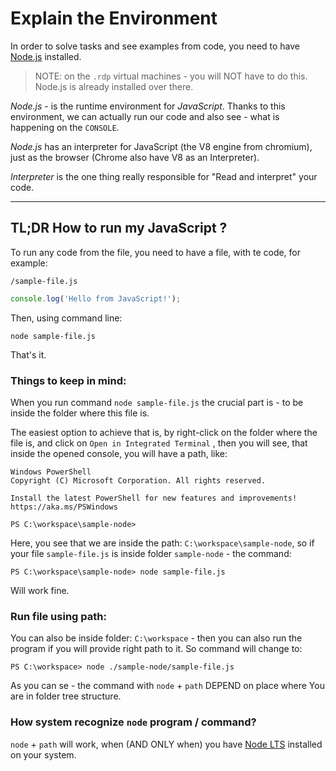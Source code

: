 # Explain the Environment

In order to solve tasks and see examples from code, you need to have [Node.js](https://nodejs.org/download) installed.

> NOTE: on the `.rdp` virtual machines - you will NOT have to do this. Node.js is already installed over there.

_Node.js_ - is the runtime environment for _JavaScript_. Thanks to this environment, we can actually run our code and also see - what is happening on the `CONSOLE`.

_Node.js_ has an interpreter for JavaScript (the V8 engine from chromium), just as the browser (Chrome also have V8 as an Interpreter).

_Interpreter_ is the one thing really responsible for "Read and interpret" your code.

--- 

## TL;DR How to run my JavaScript ?

To run any code from the file, you need to have a file, with te code, for example:

`/sample-file.js`

```javascript
console.log('Hello from JavaScript!');
```

Then, using command line:
```shell
node sample-file.js
```

That's it.

### Things to keep in mind:

When you run command `node sample-file.js` the crucial part is - to be inside the folder where this file is.

The easiest option to achieve that is, by right-click on the folder where the file is, and click on `Open in Integrated Terminal` , then you will see, that inside the opened console, you will have a path, like:

```shell
Windows PowerShell
Copyright (C) Microsoft Corporation. All rights reserved.

Install the latest PowerShell for new features and improvements! https://aka.ms/PSWindows

PS C:\workspace\sample-node> 
```

Here, you see that we are inside the path: `C:\workspace\sample-node`, so if your file `sample-file.js` is inside folder `sample-node` - the command:

```shell
PS C:\workspace\sample-node> node sample-file.js
```

Will work fine.

### Run file using path:

You can also be inside folder: `C:\workspace` - then you can also run the program if you will provide right path to it. So command will change to:

```shell
PS C:\workspace> node ./sample-node/sample-file.js
```

As you can se - the command with `node` + `path` DEPEND on place where You are in folder tree structure.

### How system recognize `node` program / command?

`node` + `path` will work, when (AND ONLY when) you have [Node LTS](https://nodejs.org/en/) installed on your system.
